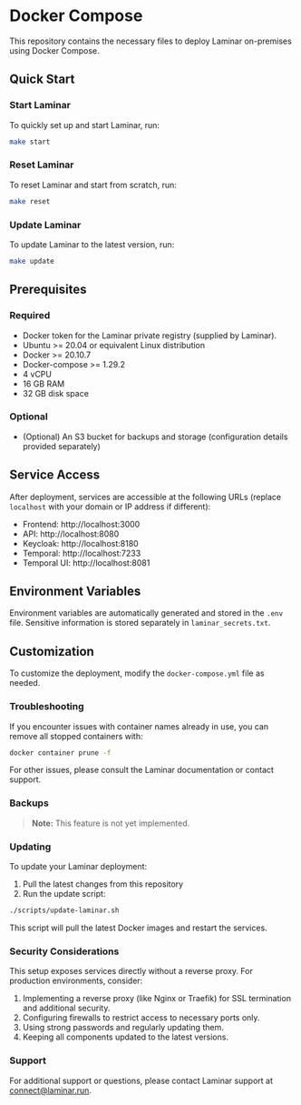 # Docker Compose
This repository contains the necessary files to deploy Laminar on-premises using Docker Compose.

## Quick Start
### Start Laminar
To quickly set up and start Laminar, run:
```bash
make start
```

### Reset Laminar
To reset Laminar and start from scratch, run:
```bash
make reset
```

### Update Laminar
To update Laminar to the latest version, run:
```bash
make update
```

## Prerequisites
### Required
* Docker token for the Laminar private registry (supplied by Laminar).
* Ubuntu >= 20.04 or equivalent Linux distribution
* Docker >= 20.10.7
* Docker-compose >= 1.29.2
* 4 vCPU
* 16 GB RAM
* 32 GB disk space

### Optional
* (Optional) An S3 bucket for backups and storage (configuration details provided separately)

## Service Access
After deployment, services are accessible at the following URLs (replace `localhost` with your domain or IP address if different):

* Frontend: http://localhost:3000
* API: http://localhost:8080
* Keycloak: http://localhost:8180
* Temporal: http://localhost:7233
* Temporal UI: http://localhost:8081

## Environment Variables
Environment variables are automatically generated and stored in the `.env` file. Sensitive information is stored separately in `laminar_secrets.txt`.

## Customization
To customize the deployment, modify the `docker-compose.yml` file as needed.

### Troubleshooting
If you encounter issues with container names already in use, you can remove all stopped containers with:
```bash
docker container prune -f
```
For other issues, please consult the Laminar documentation or contact support.

### Backups
> **Note:** This feature is not yet implemented.

### Updating
To update your Laminar deployment:
1. Pull the latest changes from this repository
2. Run the update script:
```bash
./scripts/update-laminar.sh
```
This script will pull the latest Docker images and restart the services.

### Security Considerations
This setup exposes services directly without a reverse proxy. For production environments, consider:
1. Implementing a reverse proxy (like Nginx or Traefik) for SSL termination and additional security.
2. Configuring firewalls to restrict access to necessary ports only.
3. Using strong passwords and regularly updating them.
4. Keeping all components updated to the latest versions.

### Support
For additional support or questions, please contact Laminar support at connect@laminar.run.